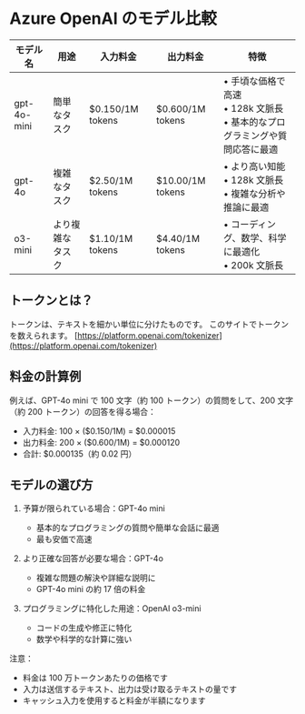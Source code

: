 # Azure OpenAI のモデル比較

| モデル名    | 用途             | 入力料金         | 出力料金         | 特徴                                                                            |
| ----------- | ---------------- | ---------------- | ---------------- | ------------------------------------------------------------------------------- |
| gpt-4o-mini | 簡単なタスク     | $0.150/1M tokens | $0.600/1M tokens | • 手頃な価格で高速<br>• 128k 文脈長<br>• 基本的なプログラミングや質問応答に最適 |
| gpt-4o      | 複雑なタスク     | $2.50/1M tokens  | $10.00/1M tokens | • より高い知能<br>• 128k 文脈長<br>• 複雑な分析や推論に最適                     |
| o3-mini     | より複雑なタスク | $1.10/1M tokens  | $4.40/1M tokens  | • コーディング、数学、科学に最適化<br>• 200k 文脈長                             |

## トークンとは？

トークンは、テキストを細かい単位に分けたものです。
このサイトでトークンを数えられます。
[https://platform.openai.com/tokenizer](https://platform.openai.com/tokenizer)

## 料金の計算例

例えば、GPT-4o mini で 100 文字（約 100 トークン）の質問をして、200 文字（約 200 トークン）の回答を得る場合：

- 入力料金: 100 × ($0.150/1M) = $0.000015
- 出力料金: 200 × ($0.600/1M) = $0.000120
- 合計: $0.000135（約 0.02 円）

## モデルの選び方

1. 予算が限られている場合：GPT-4o mini

   - 基本的なプログラミングの質問や簡単な会話に最適
   - 最も安価で高速

2. より正確な回答が必要な場合：GPT-4o

   - 複雑な問題の解決や詳細な説明に
   - GPT-4o mini の約 17 倍の料金

3. プログラミングに特化した用途：OpenAI o3-mini

   - コードの生成や修正に特化
   - 数学や科学的な計算に強い

注意：

- 料金は 100 万トークンあたりの価格です
- 入力は送信するテキスト、出力は受け取るテキストの量です
- キャッシュ入力を使用すると料金が半額になります
